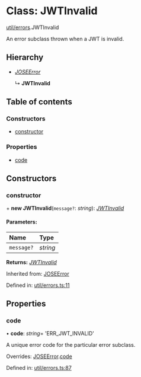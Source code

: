 # Class: JWTInvalid

[util/errors](../modules/util_errors.md).JWTInvalid

An error subclass thrown when a JWT is invalid.

## Hierarchy

* [*JOSEError*](util_errors.joseerror.md)

  ↳ **JWTInvalid**

## Table of contents

### Constructors

- [constructor](util_errors.jwtinvalid.md#constructor)

### Properties

- [code](util_errors.jwtinvalid.md#code)

## Constructors

### constructor

\+ **new JWTInvalid**(`message?`: *string*): [*JWTInvalid*](util_errors.jwtinvalid.md)

#### Parameters:

Name | Type |
:------ | :------ |
`message?` | *string* |

**Returns:** [*JWTInvalid*](util_errors.jwtinvalid.md)

Inherited from: [JOSEError](util_errors.joseerror.md)

Defined in: [util/errors.ts:11](https://github.com/panva/jose/blob/v3.10.0/src/util/errors.ts#L11)

## Properties

### code

• **code**: *string*= 'ERR\_JWT\_INVALID'

A unique error code for the particular error subclass.

Overrides: [JOSEError](util_errors.joseerror.md).[code](util_errors.joseerror.md#code)

Defined in: [util/errors.ts:87](https://github.com/panva/jose/blob/v3.10.0/src/util/errors.ts#L87)
